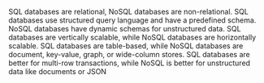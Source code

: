 SQL databases are relational, NoSQL databases are non-relational.
SQL databases use structured query language and have a predefined schema. NoSQL databases have dynamic schemas for unstructured data.
SQL databases are vertically scalable, while NoSQL databases are horizontally scalable.
SQL databases are table-based, while NoSQL databases are document, key-value, graph, or wide-column stores.
SQL databases are better for multi-row transactions, while NoSQL is better for unstructured data like documents or JSON
